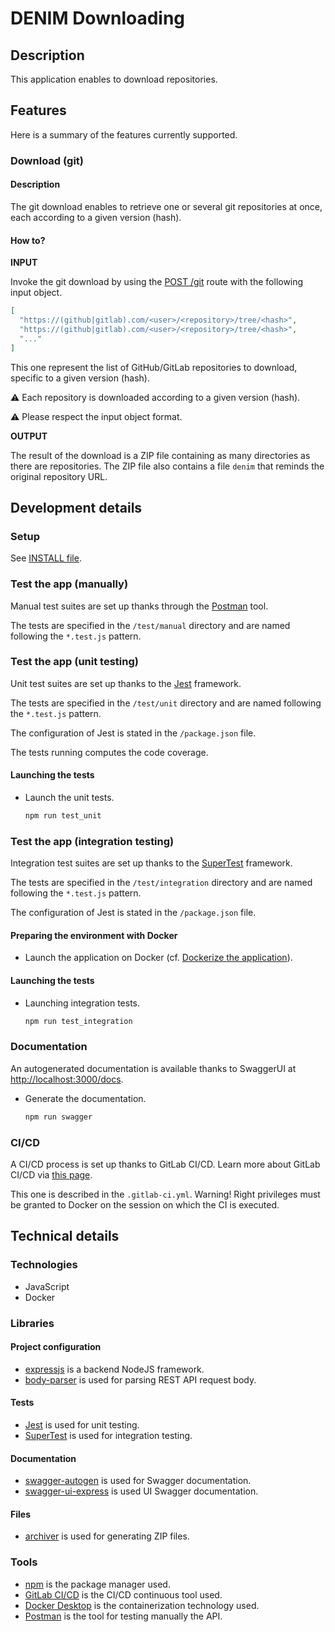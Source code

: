 # DENIM Downloading

## Description

This application enables to download repositories.

## Features

Here is a summary of the features currently supported.

### Download (git)

#### Description

The git download enables to retrieve one or several git repositories at once, each according to a given version (hash).

#### How to?

**__INPUT__**

Invoke the git download by using the [POST /git](http://locahost:3000/git) route with the following input object.

```json
[
  "https://(github|gitlab).com/<user>/<repository>/tree/<hash>",
  "https://(github|gitlab).com/<user>/<repository>/tree/<hash>",
  "..."
]
```

This one represent the list of GitHub/GitLab repositories to download, specific to a given version (hash).

⚠️ Each repository is downloaded according to a given version (hash).

⚠️ Please respect the input object format.

**__OUTPUT__**

The result of the download is a ZIP file containing as many directories as there are repositories.
The ZIP file also contains a file `denim` that reminds the original repository URL.

## Development details

### Setup

See [INSTALL file](INSTALL.md).

### Test the app (manually)

Manual test suites are set up thanks through the [Postman](https://www.postman.com/) tool.

The tests are specified in the `/test/manual` directory and are named following the `*.test.js` pattern.

### Test the app (unit testing)

Unit test suites are set up thanks to the [Jest](https://www.npmjs.com/package/jest) framework.

The tests are specified in the `/test/unit` directory and are named following the `*.test.js` pattern.

The configuration of Jest is stated in the `/package.json` file.

The tests running computes the code coverage.

#### Launching the tests

- Launch the unit tests.

  ```bash
  npm run test_unit
  ```

### Test the app (integration testing)

Integration test suites are set up thanks to the [SuperTest](https://www.npmjs.com/package/supertest) framework.

The tests are specified in the `/test/integration` directory and are named following the `*.test.js` pattern.

The configuration of Jest is stated in the `/package.json` file.

#### Preparing the environment with Docker

- Launch the application on Docker (cf. [Dockerize the application](#dockerize-the-application)).

#### Launching the tests

- Launching integration tests.

  ```bash
  npm run test_integration
  ```

### Documentation

An autogenerated documentation is available thanks to SwaggerUI
at [http://localhost:3000/docs](http://localhost:3000/docs).

- Generate the documentation.

  ```bash
  npm run swagger
  ```

### CI/CD

A CI/CD process is set up thanks to GitLab CI/CD.
Learn more about GitLab CI/CD via [this page](https://docs.gitlab.com/ee/ci/).

This one is described in the `.gitlab-ci.yml`.
Warning! Right privileges must be granted to Docker on the session on which the CI is executed.

## Technical details

### Technologies

* JavaScript
* Docker

### Libraries

#### Project configuration

* [expressjs](https://www.npmjs.com/package/express) is a backend NodeJS framework.
* [body-parser](https://www.npmjs.com/package/body-parser) is used for parsing REST API request body.

#### Tests

* [Jest](https://www.npmjs.com/package/jest) is used for unit testing.
* [SuperTest](https://www.npmjs.com/package/supertest) is used for integration testing.

#### Documentation

* [swagger-autogen](https://www.npmjs.com/package/swagger-autogen) is used for Swagger documentation.
* [swagger-ui-express](https://www.npmjs.com/package/swagger-ui-express) is used UI Swagger documentation.

#### Files

* [archiver](https://www.npmjs.com/package/archiver) is used for generating ZIP files.

### Tools

* [npm](https://www.npmjs.com/) is the package manager used.
* [GitLab CI/CD](https://docs.gitlab.com/ee/ci/) is the CI/CD continuous tool used.
* [Docker Desktop](https://docs.docker.com/desktop/windows/install/) is the containerization technology used.
* [Postman](https://www.postman.com/) is the tool for testing manually the API.